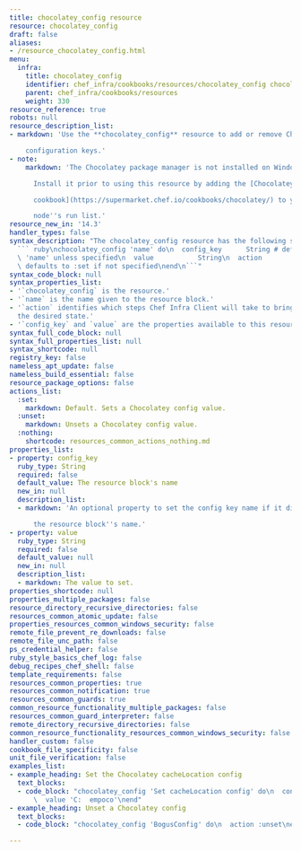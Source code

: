 ```yaml
---
title: chocolatey_config resource
resource: chocolatey_config
draft: false
aliases:
- /resource_chocolatey_config.html
menu:
  infra:
    title: chocolatey_config
    identifier: chef_infra/cookbooks/resources/chocolatey_config chocolatey_config
    parent: chef_infra/cookbooks/resources
    weight: 330
resource_reference: true
robots: null
resource_description_list:
- markdown: 'Use the **chocolatey_config** resource to add or remove Chocolatey

    configuration keys.'
- note:
    markdown: 'The Chocolatey package manager is not installed on Windows by default.

      Install it prior to using this resource by adding the [Chocolatey

      cookbook](https://supermarket.chef.io/cookbooks/chocolatey/) to your

      node''s run list.'
resource_new_in: '14.3'
handler_types: false
syntax_description: "The chocolatey_config resource has the following syntax:\n\n\
  ``` ruby\nchocolatey_config 'name' do\n  config_key      String # default value:\
  \ 'name' unless specified\n  value           String\n  action          Symbol #\
  \ defaults to :set if not specified\nend\n```"
syntax_code_block: null
syntax_properties_list:
- '`chocolatey_config` is the resource.'
- '`name` is the name given to the resource block.'
- '`action` identifies which steps Chef Infra Client will take to bring the node into
  the desired state.'
- '`config_key` and `value` are the properties available to this resource.'
syntax_full_code_block: null
syntax_full_properties_list: null
syntax_shortcode: null
registry_key: false
nameless_apt_update: false
nameless_build_essential: false
resource_package_options: false
actions_list:
  :set:
    markdown: Default. Sets a Chocolatey config value.
  :unset:
    markdown: Unsets a Chocolatey config value.
  :nothing:
    shortcode: resources_common_actions_nothing.md
properties_list:
- property: config_key
  ruby_type: String
  required: false
  default_value: The resource block's name
  new_in: null
  description_list:
  - markdown: 'An optional property to set the config key name if it differs from

      the resource block''s name.'
- property: value
  ruby_type: String
  required: false
  default_value: null
  new_in: null
  description_list:
  - markdown: The value to set.
properties_shortcode: null
properties_multiple_packages: false
resource_directory_recursive_directories: false
resources_common_atomic_update: false
properties_resources_common_windows_security: false
remote_file_prevent_re_downloads: false
remote_file_unc_path: false
ps_credential_helper: false
ruby_style_basics_chef_log: false
debug_recipes_chef_shell: false
template_requirements: false
resources_common_properties: true
resources_common_notification: true
resources_common_guards: true
common_resource_functionality_multiple_packages: false
resources_common_guard_interpreter: false
remote_directory_recursive_directories: false
common_resource_functionality_resources_common_windows_security: false
handler_custom: false
cookbook_file_specificity: false
unit_file_verification: false
examples_list:
- example_heading: Set the Chocolatey cacheLocation config
  text_blocks:
  - code_block: "chocolatey_config 'Set cacheLocation config' do\n  config_key 'cacheLocation'\n\
      \  value 'C:  empoco'\nend"
- example_heading: Unset a Chocolatey config
  text_blocks:
  - code_block: "chocolatey_config 'BogusConfig' do\n  action :unset\nend"

---
```

